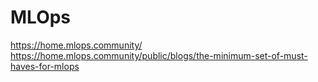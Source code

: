 # MLOps
https://home.mlops.community/
https://home.mlops.community/public/blogs/the-minimum-set-of-must-haves-for-mlops
